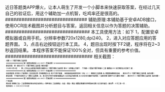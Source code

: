 近日答题类APP爆火，让本人萌生了开发一个小脚本来快速获取答案，在经过几天自己的验证后，用这个辅助加一点机智，吃鸡率还是很高的。
##############################
辅助原理:本辅助基于安卓ADB接口，使用OCR技术截图并分析题目与答案，返回相关信息以作为答题的决策辅助。
###############################
本工具使用方法：如下
1，配置安卓模拟器或自用手机，分辨率参数720x1280,dpi240。
2，进入对应答题应用的答题界面。
3，点击右边按钮运行本工具。
4，题目出现时按下F2键，程序将在2~3秒返回结果。
本程序答案不能保证100%全对，但具有重要的参考价值。
################################
相关截图：
![返回答案](https://github.com/GeekerYong/ChessHero/raw/master/screenshot/ans.png)